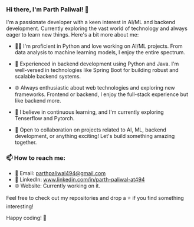 ### Hi there, I'm Parth Paliwal! 👋

I'm a passionate developer with a keen interest in AI/ML and backend development. Currently exploring the vast world of technology and always eager to learn new things. Here's a bit more about me:

- 👨‍💻 I'm proficient in Python and love working on AI/ML projects. From data analysis to machine learning models, I enjoy the entire spectrum.

- 🔧 Experienced in backend development using Python and Java. I'm well-versed in technologies like Spring Boot for building robust and scalable backend systems.

- 🌐 Always enthusiastic about web technologies and exploring new frameworks. Frontend or backend, I enjoy the full-stack experience but like backend more.

- 🌱 I believe in continuous learning, and I'm currently exploring Tenserflow and Pytorch.

- 💬 Open to collaboration on projects related to AI, ML, backend development, or anything exciting! Let's build something amazing together.

### 📫 How to reach me:

- 📧 Email: parthpaliwal494@gmail.com
- 💼 LinkedIn: www.linkedin.com/in/parth-paliwal-at494
- 🌐 Website: Currently working on it.

Feel free to check out my repositories and drop a ⭐️ if you find something interesting!

Happy coding! 🚀
